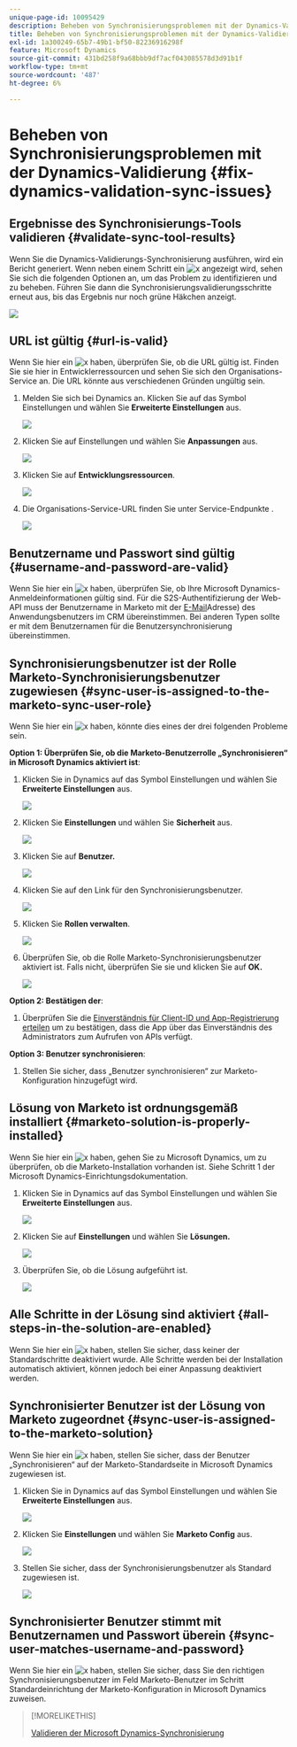 ```yaml
---
unique-page-id: 10095429
description: Beheben von Synchronisierungsproblemen mit der Dynamics-Validierung - Marketo-Dokumente - Produktdokumentation
title: Beheben von Synchronisierungsproblemen mit der Dynamics-Validierung
exl-id: 1a300249-65b7-49b1-bf50-82236916298f
feature: Microsoft Dynamics
source-git-commit: 431bd258f9a68bbb9df7acf043085578d3d91b1f
workflow-type: tm+mt
source-wordcount: '487'
ht-degree: 6%

---
```


# Beheben von Synchronisierungsproblemen mit der Dynamics-Validierung {#fix-dynamics-validation-sync-issues}

## Ergebnisse des Synchronisierungs-Tools validieren {#validate-sync-tool-results}

Wenn Sie die Dynamics-Validierungs-Synchronisierung ausführen, wird ein Bericht generiert. Wenn neben einem Schritt ein ![x](assets/delete.png) angezeigt wird, sehen Sie sich die folgenden Optionen an, um das Problem zu identifizieren und zu beheben. Führen Sie dann die Synchronisierungsvalidierungsschritte erneut aus, bis das Ergebnis nur noch grüne Häkchen anzeigt.

![](assets/image2015-9-22-15-3a58-3a12.png)

## URL ist gültig {#url-is-valid}

Wenn Sie hier ein ![x](assets/delete.png) haben, überprüfen Sie, ob die URL gültig ist. Finden Sie sie hier in Entwicklerressourcen und sehen Sie sich den Organisations-Service an. Die URL könnte aus verschiedenen Gründen ungültig sein.

1. Melden Sie sich bei Dynamics an. Klicken Sie auf das Symbol Einstellungen und wählen Sie **Erweiterte Einstellungen** aus.

   ![](assets/one.png)

1. Klicken Sie auf Einstellungen und wählen Sie **Anpassungen** aus.

   ![](assets/two.png)

1. Klicken Sie auf **Entwicklungsressourcen**.

   ![](assets/three.png)

1. Die Organisations-Service-URL finden Sie unter Service-Endpunkte .

   ![](assets/four.png)

## Benutzername und Passwort sind gültig {#username-and-password-are-valid}

Wenn Sie hier ein ![x](assets/delete.png) haben, überprüfen Sie, ob Ihre Microsoft Dynamics-Anmeldeinformationen gültig sind. Für die S2S-Authentifizierung der Web-API muss der Benutzername in Marketo mit der [E-Mail](https://docs.microsoft.com/en-us/power-platform/admin/manage-application-users#view-or-edit-the-details-of-an-application-user)Adresse) des Anwendungsbenutzers im CRM übereinstimmen. Bei anderen Typen sollte er mit dem Benutzernamen für die Benutzersynchronisierung übereinstimmen.

## Synchronisierungsbenutzer ist der Rolle Marketo-Synchronisierungsbenutzer zugewiesen {#sync-user-is-assigned-to-the-marketo-sync-user-role}

Wenn Sie hier ein ![x](assets/delete.png) haben, könnte dies eines der drei folgenden Probleme sein.

**Option 1: Überprüfen Sie, ob die Marketo-Benutzerrolle „Synchronisieren“ in Microsoft Dynamics aktiviert ist**:

1. Klicken Sie in Dynamics auf das Symbol Einstellungen und wählen Sie **Erweiterte Einstellungen** aus.

   ![](assets/one.png)

1. Klicken Sie **Einstellungen** und wählen Sie **Sicherheit** aus.

   ![](assets/six.png)

1. Klicken Sie auf **Benutzer.**

   ![](assets/image2015-9-24-9-3a47-3a25.png)

1. Klicken Sie auf den Link für den Synchronisierungsbenutzer.

   ![](assets/seven.png)

1. Klicken Sie **Rollen verwalten**.

   ![](assets/eight.png)

1. Überprüfen Sie, ob die Rolle Marketo-Synchronisierungsbenutzer aktiviert ist. Falls nicht, überprüfen Sie sie und klicken Sie auf **OK.**

   ![](assets/image2015-9-24-9-3a59-3a21.png)

**Option 2: Bestätigen der**:

1. Überprüfen Sie die [Einverständnis für Client-ID und App-Registrierung erteilen](/help/marketo/product-docs/crm-sync/microsoft-dynamics-sync/sync-setup/grant-consent-for-client-id-and-app-registration.md) um zu bestätigen, dass die App über das Einverständnis des Administrators zum Aufrufen von APIs verfügt.

**Option 3: Benutzer synchronisieren**:

1. Stellen Sie sicher, dass „Benutzer synchronisieren“ zur Marketo-Konfiguration hinzugefügt wird.

## Lösung von Marketo ist ordnungsgemäß installiert {#marketo-solution-is-properly-installed}

Wenn Sie hier ein ![x](assets/delete.png) haben, gehen Sie zu Microsoft Dynamics, um zu überprüfen, ob die Marketo-Installation vorhanden ist. Siehe Schritt 1 der Microsoft Dynamics-Einrichtungsdokumentation.

1. Klicken Sie in Dynamics auf das Symbol Einstellungen und wählen Sie **Erweiterte Einstellungen** aus.

   ![](assets/one.png)

1. Klicken Sie auf **Einstellungen** und wählen Sie **Lösungen.**

   ![](assets/eleven.png)

1. Überprüfen Sie, ob die Lösung aufgeführt ist.

   ![](assets/twelve.png)

## Alle Schritte in der Lösung sind aktiviert {#all-steps-in-the-solution-are-enabled}

Wenn Sie hier ein ![x](assets/delete.png) haben, stellen Sie sicher, dass keiner der Standardschritte deaktiviert wurde. Alle Schritte werden bei der Installation automatisch aktiviert, können jedoch bei einer Anpassung deaktiviert werden.

## Synchronisierter Benutzer ist der Lösung von Marketo zugeordnet {#sync-user-is-assigned-to-the-marketo-solution}

Wenn Sie hier ein ![x](assets/delete.png) haben, stellen Sie sicher, dass der Benutzer „Synchronisieren“ auf der Marketo-Standardseite in Microsoft Dynamics zugewiesen ist.

1. Klicken Sie in Dynamics auf das Symbol Einstellungen und wählen Sie **Erweiterte Einstellungen** aus.

   ![](assets/one.png)

1. Klicken Sie **Einstellungen** und wählen Sie **Marketo Config** aus.

   ![](assets/thirteen.png)

1. Stellen Sie sicher, dass der Synchronisierungsbenutzer als Standard zugewiesen ist.

   ![](assets/fourteen.png)

## Synchronisierter Benutzer stimmt mit Benutzernamen und Passwort überein {#sync-user-matches-username-and-password}

Wenn Sie hier ein ![x](assets/delete.png) haben, stellen Sie sicher, dass Sie den richtigen Synchronisierungsbenutzer im Feld Marketo-Benutzer im Schritt Standardeinrichtung der Marketo-Konfiguration in Microsoft Dynamics zuweisen.

>[!MORELIKETHIS]
>
>[Validieren der Microsoft Dynamics-Synchronisierung](/help/marketo/product-docs/crm-sync/microsoft-dynamics-sync/sync-setup/validate-microsoft-dynamics-sync.md)
